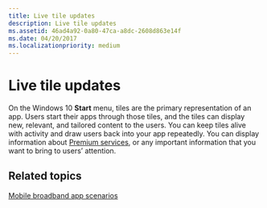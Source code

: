 ```yaml
---
title: Live tile updates
description: Live tile updates
ms.assetid: 46ad4a92-0a80-47ca-a8dc-2608d863e14f
ms.date: 04/20/2017
ms.localizationpriority: medium
---
```


# Live tile updates


On the Windows 10 **Start** menu, tiles are the primary representation of an app. Users start their apps through those tiles, and the tiles can display new, relevant, and tailored content to the users. You can keep tiles alive with activity and draw users back into your app repeatedly. You can display information about [Premium services](premium-services.md), or any important information that you want to bring to users’ attention.

## <span id="related_topics"></span>Related topics


[Mobile broadband app scenarios](mobile-broadband-app-scenarios.md)

 

 






